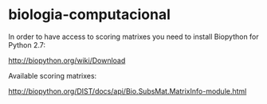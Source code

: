 # biologia-computacional
In order to have access to scoring matrixes you need to install Biopython for Python 2.7:

http://biopython.org/wiki/Download


Available scoring matrixes:

http://biopython.org/DIST/docs/api/Bio.SubsMat.MatrixInfo-module.html

